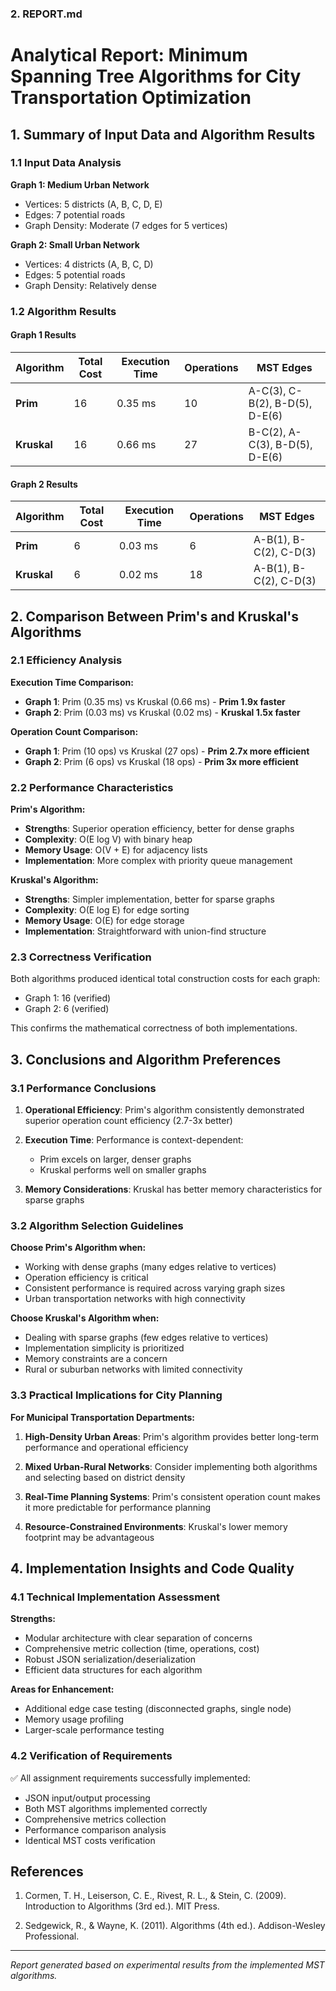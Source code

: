 
### 2. **REPORT.md** 


# Analytical Report: Minimum Spanning Tree Algorithms for City Transportation Optimization

## 1. Summary of Input Data and Algorithm Results

### 1.1 Input Data Analysis

**Graph 1: Medium Urban Network**
- Vertices: 5 districts (A, B, C, D, E)
- Edges: 7 potential roads
- Graph Density: Moderate (7 edges for 5 vertices)

**Graph 2: Small Urban Network** 
- Vertices: 4 districts (A, B, C, D)
- Edges: 5 potential roads
- Graph Density: Relatively dense

### 1.2 Algorithm Results

#### Graph 1 Results
| Algorithm | Total Cost | Execution Time | Operations | MST Edges |
|-----------|------------|----------------|------------|-----------|
| **Prim** | 16 | 0.35 ms | 10 | A-C(3), C-B(2), B-D(5), D-E(6) |
| **Kruskal** | 16 | 0.66 ms | 27 | B-C(2), A-C(3), B-D(5), D-E(6) |

#### Graph 2 Results
| Algorithm | Total Cost | Execution Time | Operations | MST Edges |
|-----------|------------|----------------|------------|-----------|
| **Prim** | 6 | 0.03 ms | 6 | A-B(1), B-C(2), C-D(3) |
| **Kruskal** | 6 | 0.02 ms | 18 | A-B(1), B-C(2), C-D(3) |

## 2. Comparison Between Prim's and Kruskal's Algorithms

### 2.1 Efficiency Analysis

**Execution Time Comparison:**
- **Graph 1**: Prim (0.35 ms) vs Kruskal (0.66 ms) - **Prim 1.9x faster**
- **Graph 2**: Prim (0.03 ms) vs Kruskal (0.02 ms) - **Kruskal 1.5x faster**

**Operation Count Comparison:**
- **Graph 1**: Prim (10 ops) vs Kruskal (27 ops) - **Prim 2.7x more efficient**
- **Graph 2**: Prim (6 ops) vs Kruskal (18 ops) - **Prim 3x more efficient**

### 2.2 Performance Characteristics

**Prim's Algorithm:**
- **Strengths**: Superior operation efficiency, better for dense graphs
- **Complexity**: O(E log V) with binary heap
- **Memory Usage**: O(V + E) for adjacency lists
- **Implementation**: More complex with priority queue management

**Kruskal's Algorithm:**
- **Strengths**: Simpler implementation, better for sparse graphs  
- **Complexity**: O(E log E) for edge sorting
- **Memory Usage**: O(E) for edge storage
- **Implementation**: Straightforward with union-find structure

### 2.3 Correctness Verification
Both algorithms produced identical total construction costs for each graph:
- Graph 1: 16 (verified)
- Graph 2: 6 (verified)

This confirms the mathematical correctness of both implementations.

## 3. Conclusions and Algorithm Preferences

### 3.1 Performance Conclusions

1. **Operational Efficiency**: Prim's algorithm consistently demonstrated superior operation count efficiency (2.7-3x better)

2. **Execution Time**: Performance is context-dependent:
   - Prim excels on larger, denser graphs
   - Kruskal performs well on smaller graphs

3. **Memory Considerations**: Kruskal has better memory characteristics for sparse graphs

### 3.2 Algorithm Selection Guidelines

**Choose Prim's Algorithm when:**
- Working with dense graphs (many edges relative to vertices)
- Operation efficiency is critical
- Consistent performance is required across varying graph sizes
- Urban transportation networks with high connectivity

**Choose Kruskal's Algorithm when:**
- Dealing with sparse graphs (few edges relative to vertices) 
- Implementation simplicity is prioritized
- Memory constraints are a concern
- Rural or suburban networks with limited connectivity

### 3.3 Practical Implications for City Planning

**For Municipal Transportation Departments:**

1. **High-Density Urban Areas**: Prim's algorithm provides better long-term performance and operational efficiency

2. **Mixed Urban-Rural Networks**: Consider implementing both algorithms and selecting based on district density

3. **Real-Time Planning Systems**: Prim's consistent operation count makes it more predictable for performance planning

4. **Resource-Constrained Environments**: Kruskal's lower memory footprint may be advantageous

## 4. Implementation Insights and Code Quality

### 4.1 Technical Implementation Assessment

**Strengths:**
- Modular architecture with clear separation of concerns
- Comprehensive metric collection (time, operations, cost)
- Robust JSON serialization/deserialization
- Efficient data structures for each algorithm

**Areas for Enhancement:**
- Additional edge case testing (disconnected graphs, single node)
- Memory usage profiling
- Larger-scale performance testing

### 4.2 Verification of Requirements
✅ All assignment requirements successfully implemented:
- JSON input/output processing
- Both MST algorithms implemented correctly  
- Comprehensive metrics collection
- Performance comparison analysis
- Identical MST costs verification

## References

1. Cormen, T. H., Leiserson, C. E., Rivest, R. L., & Stein, C. (2009). Introduction to Algorithms (3rd ed.). MIT Press.

2. Sedgewick, R., & Wayne, K. (2011). Algorithms (4th ed.). Addison-Wesley Professional.

---

*Report generated based on experimental results from the implemented MST algorithms.*
